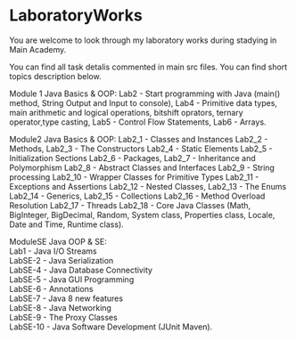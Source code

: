 # LaboratoryWorks

You are welcome to look through my laboratory works during stadying in Main Academy.  
  
You can find all task detalis commented in main src files. You can find short topics description below.  

Module 1 Java Basics & OOP:
Lab2 - Start programming with Java (main() method, String Output and Input to console),
Lab4 - Primitive data types, main arithmetic and logical operations, bitshift oprators, ternary operator,type casting,
Lab5 - Control Flow Statements,
Lab6 - Arrays.

Module2 Java Basics & OOP:
Lab2_1 - Classes and Instances
Lab2_2 - Methods, Lab2_3 - The Constructors
Lab2_4 - Static Elements
Lab2_5 - Initialization Sections
Lab2_6 - Packages, Lab2_7 - Inheritance and Polymorphism
Lab2_8 - Abstract Classes and Interfaces
Lab2_9 - String processing
Lab2_10 - Wrapper Classes for Primitive Types
Lab2_11 - Exceptions and Assertions
Lab2_12 - Nested Classes, Lab2_13 - The Enums
Lab2_14 - Generics, Lab2_15 - Collections
Lab2_16 - Method Overload Resolution
Lab2_17 - Threads
Lab2_18 - Core Java Classes (Math, BigInteger, BigDecimal, Random, System class, Properties class, Locale, Date and Time, Runtime class).

ModuleSE Java OOP & SE:  
  Lab1 - Java I/O Streams  
  LabSE-2 - Java Serialization  
  LabSE-4 - Java Database Connectivity  
  LabSE-5 - Java GUI Programming  
  LabSE-6 - Annotations  
  LabSE-7 - Java 8 new features  
  LabSE-8 - Java Networking  
  LabSE-9 - The Proxy Classes  
  LabSE-10 - Java Software Development (JUnit  Maven).
